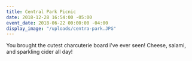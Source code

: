 ```yaml
---
title: Central Park Picnic
date: 2018-12-28 16:54:00 -05:00
event_date: 2018-06-22 00:00:00 -04:00
display_image: "/uploads/centra-park.JPG"
---
```


You brought the cutest charcuterie board i've ever seen! Cheese, salami, and sparkling cider all day!